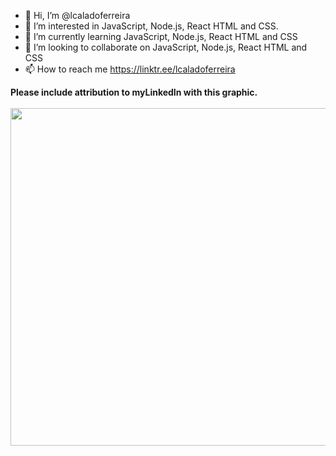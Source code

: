 - 👋 Hi, I’m @lcaladoferreira
- 👀 I’m interested in JavaScript, Node.js, React HTML and CSS.
- 🌱 I’m currently learning JavaScript, Node.js, React HTML and CSS
- 💞️ I’m looking to collaborate on JavaScript, Node.js, React HTML and CSS
- 📫 How to reach me https://linktr.ee/lcaladoferreira

<!---
lcaladoferreira/lcaladoferreira is a ✨ special ✨ repository because its `README.md` (this file) appears on your GitHub profile.
You can click the Preview link to take a look at your changes.
--->

<p><strong>Please include attribution to myLinkedIn with this graphic.</strong><br /><br /><a href='https://www.linkedin.com/in/lcaladoferreira/'><img src='https://d1fdloi71mui9q.cloudfront.net/AixipURbRWyVUYIYf0tN_0001-11587076904.png' alt='' width='540px' border='0' /></a></p>
